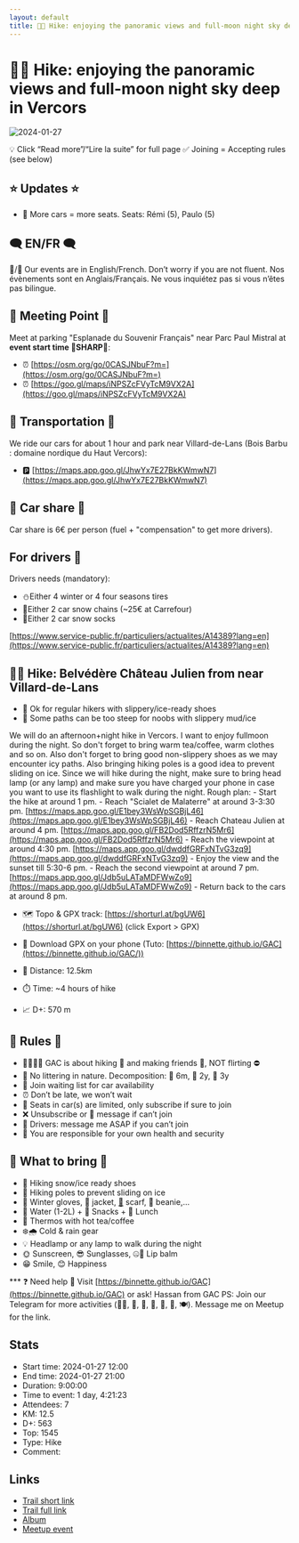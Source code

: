```yaml
---
layout: default
title: 🥾🔵 Hike: enjoying the panoramic views and full-moon night sky deep in Vercors
---
```


# 🥾🔵 Hike: enjoying the panoramic views and full-moon night sky deep in Vercors

![2024-01-27](../img/orig/2024-01-27.jpg)

💡 Click “Read more”/“Lire la suite” for full page ✅ Joining = Accepting rules (see below)

##  ⭐ Updates ⭐ 

* 📅 More cars = more seats. Seats: Rémi (5), Paulo (5)

##  🗨️ EN/FR 🗨️ 
🦅/🐓 Our events are in English/French. Don’t worry if you are not fluent. Nos évènements sont en Anglais/Français. Ne vous inquiétez pas si vous n’êtes pas bilingue.

## 📍 Meeting Point 📍
Meet at parking "Esplanade du Souvenir Français" near Parc Paul Mistral at **event start time 🔺SHARP🔺**:

* ⏰ [https://osm.org/go/0CASJNbuF?m=](https://osm.org/go/0CASJNbuF?m=)
* ⏰ [https://goo.gl/maps/iNPSZcFVyTcM9VX2A](https://goo.gl/maps/iNPSZcFVyTcM9VX2A)

##  🚗 Transportation 🚗 
We ride our cars for about 1 hour and park near Villard-de-Lans (Bois Barbu : domaine nordique du Haut Vercors):

* 🅿️ [https://maps.app.goo.gl/JhwYx7E27BkKWmwN7](https://maps.app.goo.gl/JhwYx7E27BkKWmwN7)

##  🚗 Car share 🚗 
Car share is 6€ per person (fuel + "compensation" to get more drivers).

##  For drivers 🚗 
Drivers needs (mandatory):

* ⛄Either 4 winter or 4 four seasons tires
* 🔗Either 2 car snow chains (\~25€ at Carrefour)
* 🧦Either 2 car snow socks

[https://www.service-public.fr/particuliers/actualites/A14389?lang=en](https://www.service-public.fr/particuliers/actualites/A14389?lang=en)

##  🥾🔵 Hike: Belvédère Château Julien from near Villard-de-Lans

* 🔵 Ok for regular hikers with slippery/ice-ready shoes
* 🔴 Some paths can be too steep for noobs with slippery mud/ice

We will do an afternoon+night hike in Vercors. I want to enjoy fullmoon during the night. So don't forget to bring warm tea/coffee, warm clothes and so on. Also don't forget to bring good non-slippery shoes as we may encounter icy paths. Also bringing hiking poles is a good idea to prevent sliding on ice. Since we will hike during the night, make sure to bring head lamp (or any lamp) and make sure you have charged your phone in case you want to use its flashlight to walk during the night.
Rough plan:
\- Start the hike at around 1 pm\.
\- Reach "Scialet de Malaterre" at around 3\-3:30 pm\.
[https://maps.app.goo.gl/E1bey3WsWpSGBjL46](https://maps.app.goo.gl/E1bey3WsWpSGBjL46)
\- Reach Chateau Julien at around 4 pm\.
[https://maps.app.goo.gl/FB2Dod5RffzrN5Mr6](https://maps.app.goo.gl/FB2Dod5RffzrN5Mr6)
\- Reach the viewpoint at around 4:30 pm\.
[https://maps.app.goo.gl/dwddfGRFxNTvG3zq9](https://maps.app.goo.gl/dwddfGRFxNTvG3zq9)
\- Enjoy the view and the sunset till 5:30\-6 pm\.
\- Reach the second viewpoint at around 7 pm\.
[https://maps.app.goo.gl/Jdb5uLATaMDFWwZo9](https://maps.app.goo.gl/Jdb5uLATaMDFWwZo9)
\- Return back to the cars at around 8 pm\.

* 🗺️ Topo & GPX track: [https://shorturl.at/bgUW6](https://shorturl.at/bgUW6) (click Export > GPX)

* 📲 Download GPX on your phone (Tuto: [https://binnette.github.io/GAC](https://binnette.github.io/GAC/))
* 📏 Distance: 12.5km
* ⏱️ Time: \~4 hours of hike
* 📈 D+: 570 m

##  📜 Rules 📜 

* 🚶‍♀️🚶‍♂️ GAC is about hiking 🥾 and making friends 🤗, NOT flirting ⛔
* 🚮 No littering in nature. Decomposition: 🍊 6m, 🍌 2y, 🥚 3y
* 🚗 Join waiting list for car availability
* ⏰ Don’t be late, we won’t wait
* 💺 Seats in car(s) are limited, only subscribe if sure to join
* ❌ Unsubscribe or 💬 message if can’t join
* 🚗 Drivers: message me ASAP if you can’t join
* 💟 You are responsible for your own health and security

##  🎒 What to bring 🎒 

* 🥾 Hiking snow/ice ready shoes
* 🥢 Hiking poles to prevent sliding on ice
* 🧤 Winter gloves, 🧥 jacket, [🧣](https://wprock.fr/t/emoji/cold-face/) scarf, 🧢 beanie,...
* 🧃 Water (1-2L) + 🍫 Snacks + 🥗 Lunch
* 🍵 Thermos with hot tea/coffee
* ❄️🌧️ Cold & rain gear
* 💡 Headlamp or any lamp to walk during the night
* 🌞 Sunscreen, 😎 Sunglasses, 🤐🧊 Lip balm
* 😁 Smile, 😊 Happiness

\*\*\*
❓ Need help 🤔 Visit [https://binnette.github.io/GAC](https://binnette.github.io/GAC) or ask!
Hassan from GAC
PS: Join our Telegram for more activities (🧗‍♀️, 🏓, 🎳, 🎲, 🎥, 🎵, 🍽️). Message me on Meetup for the link.

## Stats

- Start time: 2024-01-27 12:00
- End time: 2024-01-27 21:00
- Duration: 9:00:00
- Time to event: 1 day, 4:21:23
- Attendees: 7
- KM: 12.5
- D+: 563
- Top: 1545
- Type: Hike
- Comment: 

## Links

- [Trail short link](https://shorturl.at/bgUW6)
- [Trail full link](https://graphhopper.com/maps/?point=45.060074%2C5.52292&point=45.059966%2C5.522958&point=45.05603%2C5.520469&point=45.053581%2C5.516083&point=45.053241%2C5.505045&point=45.050159%2C5.501552&point=45.046058%2C5.49969&point=45.039146%2C5.496024&point=45.043111%2C5.493196&point=45.0488%2C5.486832&point=45.045443%2C5.483636&point=45.047818%2C5.481813&point=45.059799%2C5.489993&point=45.066156%2C5.4988&point=45.059132%2C5.51291&point=45.060114%2C5.522804&profile=hike&layer=TF+Outdoors)
- [Album](https://binnette.github.io/GacImg2024/2024-01-27-🥾🔵-Hike-enjoying-the-panoramic-views-and-full-moon-night-sky-deep-in-Vercors.html)
- [Meetup event](https://www.meetup.com/grenoble-adventure-club-english-french/events/298796068/)
